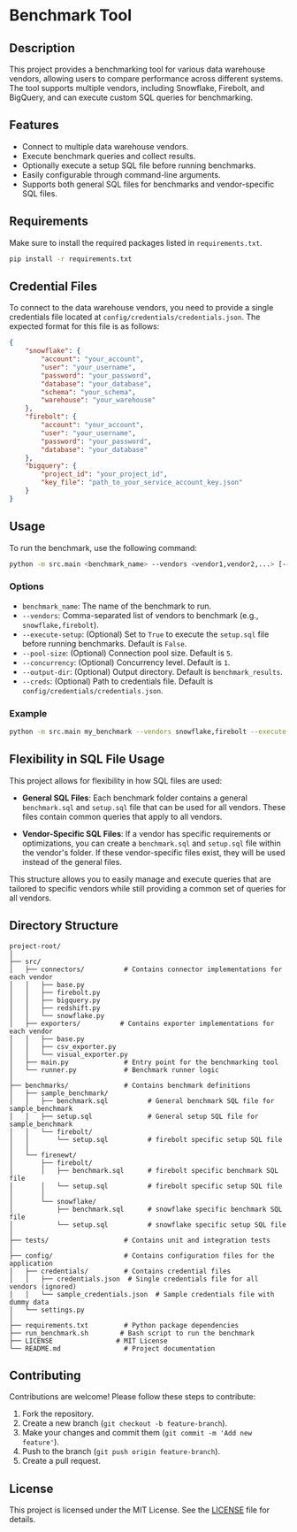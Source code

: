 # Benchmark Tool

## Description

This project provides a benchmarking tool for various data warehouse vendors, allowing users to compare performance across different systems. The tool supports multiple vendors, including Snowflake, Firebolt, and BigQuery, and can execute custom SQL queries for benchmarking.

## Features

- Connect to multiple data warehouse vendors.
- Execute benchmark queries and collect results.
- Optionally execute a setup SQL file before running benchmarks.
- Easily configurable through command-line arguments.
- Supports both general SQL files for benchmarks and vendor-specific SQL files.

## Requirements

Make sure to install the required packages listed in `requirements.txt`.

```bash
pip install -r requirements.txt
```

## Credential Files

To connect to the data warehouse vendors, you need to provide a single credentials file located at `config/credentials/credentials.json`. The expected format for this file is as follows:

```json
{
    "snowflake": {
        "account": "your_account",
        "user": "your_username",
        "password": "your_password",
        "database": "your_database",
        "schema": "your_schema",
        "warehouse": "your_warehouse"
    },
    "firebolt": {
        "account": "your_account",
        "user": "your_username",
        "password": "your_password",
        "database": "your_database"
    },
    "bigquery": {
        "project_id": "your_project_id",
        "key_file": "path_to_your_service_account_key.json"
    }
}
```

## Usage

To run the benchmark, use the following command:

```bash
python -m src.main <benchmark_name> --vendors <vendor1,vendor2,...> [--execute-setup <True|False>]
```

### Options

- `benchmark_name`: The name of the benchmark to run.
- `--vendors`: Comma-separated list of vendors to benchmark (e.g., `snowflake,firebolt`).
- `--execute-setup`: (Optional) Set to `True` to execute the `setup.sql` file before running benchmarks. Default is `False`.
- `--pool-size`: (Optional) Connection pool size. Default is `5`.
- `--concurrency`: (Optional) Concurrency level. Default is `1`.
- `--output-dir`: (Optional) Output directory. Default is `benchmark_results`.
- `--creds`: (Optional) Path to credentials file. Default is `config/credentials/credentials.json`.

### Example

```bash
python -m src.main my_benchmark --vendors snowflake,firebolt --execute-setup True
```

## Flexibility in SQL File Usage

This project allows for flexibility in how SQL files are used:

- **General SQL Files**: Each benchmark folder contains a general `benchmark.sql` and `setup.sql` file that can be used for all vendors. These files contain common queries that apply to all vendors.

- **Vendor-Specific SQL Files**: If a vendor has specific requirements or optimizations, you can create a `benchmark.sql` and `setup.sql` file within the vendor's folder. If these vendor-specific files exist, they will be used instead of the general files.

This structure allows you to easily manage and execute queries that are tailored to specific vendors while still providing a common set of queries for all vendors.

## Directory Structure

```
project-root/
│
├── src/
│   ├── connectors/          # Contains connector implementations for each vendor
│   │   ├── base.py
│   │   ├── firebolt.py
│   │   ├── bigquery.py
│   │   ├── redshift.py
│   │   └── snowflake.py
│   ├── exporters/          # Contains exporter implementations for each vendor
│   │   ├── base.py
│   │   ├── csv_exporter.py
│   │   └── visual_exporter.py
│   ├── main.py              # Entry point for the benchmarking tool
│   └── runner.py            # Benchmark runner logic
│
├── benchmarks/              # Contains benchmark definitions
│   ├── sample_benchmark/
│   │   ├── benchmark.sql          # General benchmark SQL file for sample_benchmark
│   │   ├── setup.sql              # General setup SQL file for sample_benchmark
│   │   └── firebolt/
│   │       └── setup.sql          # firebolt specific setup SQL file
│   │   
│   └── firenewt/
│       ├── firebolt/
│       │   ├── benchmark.sql      # firebolt specific benchmark SQL file
│       │   └── setup.sql          # firebolt specific setup SQL file
│       │
│       └── snowflake/
│           ├── benchmark.sql      # snowflake specific benchmark SQL file
│           └── setup.sql          # snowflake specific setup SQL file
│
├── tests/                   # Contains unit and integration tests
│
├── config/                  # Contains configuration files for the application
│   ├── credentials/         # Contains credential files
│   │   ├── credentials.json  # Single credentials file for all vendors (ignored)
│   │   └── sample_credentials.json  # Sample credentials file with dummy data
│   └── settings.py     
│
├── requirements.txt         # Python package dependencies
├── run_benchmark.sh        # Bash script to run the benchmark
├── LICENSE                # MIT License
└── README.md                # Project documentation
```

## Contributing

Contributions are welcome! Please follow these steps to contribute:

1. Fork the repository.
2. Create a new branch (`git checkout -b feature-branch`).
3. Make your changes and commit them (`git commit -m 'Add new feature'`).
4. Push to the branch (`git push origin feature-branch`).
5. Create a pull request.

## License

This project is licensed under the MIT License. See the [LICENSE](LICENSE) file for details.
